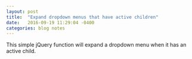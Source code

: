 ```yaml
---
layout: post
title:  "Expand dropdown menus that have active children"
date:   2016-09-19 11:29:04 -0400
categories: blog notes
---
```


This simple jQuery function will expand a dropdown menu when it has an active child.

<script src="https://gist.github.com/devisscher/384503a85622d764983d5907e120567f.js"></script>